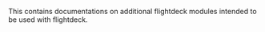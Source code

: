 This contains documentations on additional flightdeck modules intended
to be used with flightdeck.

<div class="plugin_pagetree">

</div>
